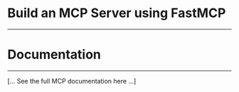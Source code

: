 # Build an MCP Server using FastMCP

---
# Documentation
---

[... See the full MCP documentation here ...]